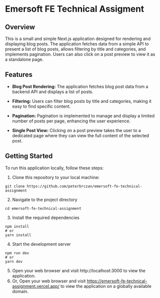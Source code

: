 # Emersoft FE Technical Assigment

## Overview

This is a small and simple Next.js application designed for rendering and displaying blog posts. The application
fetches data from a simple API to present a list of blog posts, allows filtering by title and categories, and implements
pagination. Users can also click on a post preview to view it as a standalone page.

## Features

- **Blog Post Rendering:** The application fetches blog post data from a backend API and displays a list of posts.

- **Filtering:** Users can filter blog posts by title and categories, making it easy to find specific content.

- **Pagination:** Pagination is implemented to manage and display a limited number of posts per page, enhancing the user
  experience.

- **Single Post View:** Clicking on a post preview takes the user to a dedicated page where they can view the full
  content of the selected post.

## Getting Started

To run this application locally, follow these steps:

1. Clone this repository to your local machine:

```shell
git clone https://github.com/peterbrczan/emersoft-fe-technical-assignment
````

2. Navigate to the project directory

```shell
cd emersoft-fe-technical-assignment
```

3. Install the required dependencies

```shell
npm install
# or
yarn install
```

4. Start the development server

```shell
npm run dev
# or
yarn dev
```

5. Open your web browser and visit http://localhost:3000 to view the application.
6. Or, Open your web browser and visit https://emersoft-fe-technical-assignment.vercel.app/ to view the application on a
   globally available domain.
